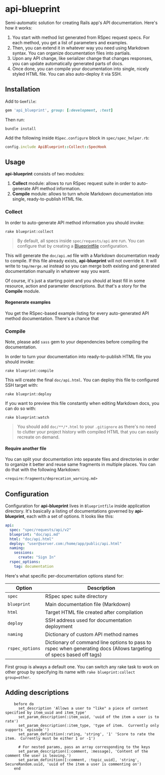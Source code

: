 # api-blueprint

Semi-automatic solution for creating Rails app's API documentation. Here's how it works:

1. You start with method list generated from RSpec request specs. For each method, you get a list of parameters and examples.
2. Then, you can extend it in whatever way you need using Markdown syntax. You can organize documentation files into partials.
3. Upon any API change, like serializer change that changes responses, you can update automatically generated parts of docs.
4. Once done, you can compile your documentation into single, nicely styled HTML file. You can also auto-deploy it via SSH.

## Installation

Add to `Gemfile`:

```ruby
gem 'api_blueprint', group: [:development, :test]
```

Then run:

    bundle install

Add the following inside `RSpec.configure` block in `spec/spec_helper.rb`:

```ruby
config.include ApiBlueprint::Collect::SpecHook
```

## Usage

**api-blueprint** consists of two modules:

1. **Collect** module: allows to run RSpec request suite in order to auto-generate API method information.
2. **Compile** module: allows to turn whole Markdown documentation into single, ready-to-publish HTML file.

### Collect

In order to auto-generate API method information you should invoke:

    rake blueprint:collect

> By default, all specs inside `spec/requests/api` are run. You can configure that by creating a [Blueprintfile](#configuration) configuration.

This will generate the `doc/api.md` file with a Markdown documentation ready to compile. If this file already exists, **api-blueprint** will not override it. It will write to `tmp/merge.md` instead so you can merge both existing and generated documentation manually in whatever way you want.

Of course, it's just a starting point and you should at least fill in some resource, action and parameter descriptions. But that's a story for the **Compile** module.

#### Regenerate examples

You get the RSpec-based example listing for every auto-generated API method documentation. There's a chance that

### Compile

Note, please add `sass` gem to your dependencies before compiling the documentation.

In order to turn your documentation into ready-to-publish HTML file you should invoke:

    rake blueprint:compile

This will create the final `doc/api.html`. You can deploy this file to configured SSH target with:

    rake blueprint:deploy

If you want to preview this file constantly when editing Markdown docs, you can do so with:

    rake blueprint:watch

> You should add `doc/**/*.html` to your `.gitignore` as there's no need to clutter your project history with compiled HTML that you can easily recreate on demand.

#### Require another file

You can split your documentation into separate files and directories in order to organize it better and reuse same fragments in multiple places. You can do that with the following Markdown:

```md
<require:fragments/deprecation_warning.md>
```

## Configuration

Configuration for **api-blueprint** lives in `Blueprintfile` inside application directory. It's basically a listing of documentations governed by **api-blueprint**, each with a set of options. It looks like this:

```yaml
api:
  spec: "spec/requests/api/v2"
  blueprint: "doc/api.md"
  html: "doc/api.html"
  deploy: "user@server.com:/home/app/public/api.html"
  naming:
    sessions:
      create: "Sign In"
  rspec_options:
    tag: documentation
```

Here's what specific per-documentation options stand for:

Option | Description
-------|------------
`spec` | RSpec spec suite directory
`blueprint` | Main documentation file (Markdown)
`html` | Target HTML file created after compilation
`deploy` | SSH address used for documentation deployment
`naming` | Dictionary of custom API method names
`rspec_options` | Dictionary of command line options to pass to rspec when generating docs (Allows targeting of specs based off tags)

First group is always a default one. You can switch any rake task to work on other group by specifying its name with `rake blueprint:collect group=other`.

## Adding descriptions

```
    before do
      set_description 'Allows a user to "like" a piece of content specified by item_uuid and item_type'
      set_param_description(:item_uuid, 'uuid of the item a user is to rate')
      set_param_description(:item_type, 'type of item.  Currently only supports `episode`')
      set_param_definition(:rating, 'string', '1' 'Score to rate the item.  Currently must be either 1 or -1')

      # For nested params, pass an array corresponding to the keys
      set_param_description([:comment, :message], 'Content of the comment the user is leaving.')
      set_param_definition([:comment, :topic_uuid], 'string', SecureRandom.uuid, 'uuid of the item a user is commenting on')
    end
```
